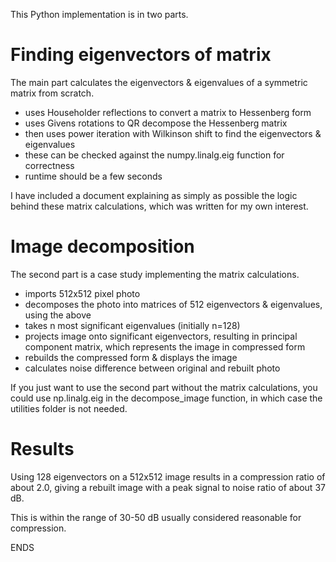 This Python implementation is in two parts.

# Finding eigenvectors of matrix

The main part calculates the eigenvectors & eigenvalues of a symmetric matrix from
scratch.
- uses Householder reflections to convert a matrix to Hessenberg form
- uses Givens rotations to QR decompose the Hessenberg matrix
- then uses power iteration with Wilkinson shift to find the eigenvectors &
eigenvalues
- these can be checked against the numpy.linalg.eig function for correctness
- runtime should be a few seconds

I have included a document explaining as simply as possible the logic behind
these matrix calculations, which was written for my own interest.

# Image decomposition

The second part is a case study implementing the matrix calculations.
- imports 512x512 pixel photo
- decomposes the photo into matrices of 512 eigenvectors & eigenvalues, using
the above
- takes n most significant eigenvalues (initially n=128)
- projects image onto significant eigenvectors, resulting in principal component
matrix, which represents the image in compressed form
- rebuilds the compressed form & displays the image
- calculates noise difference between original and rebuilt photo

If you just want to use the second part without the matrix calculations,
you could use np.linalg.eig in the decompose_image function, in which case
the utilities folder is not needed.

# Results

Using 128 eigenvectors on a 512x512 image results in a compression ratio of about
2.0, giving a rebuilt image with a peak signal to noise ratio of about 37 dB.

This is within the range of 30-50 dB usually considered reasonable for
compression.

ENDS
